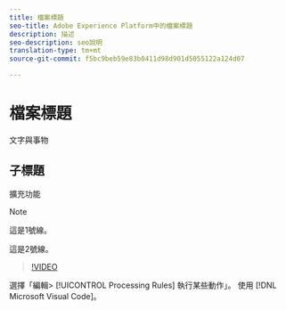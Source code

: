 ```yaml
---
title: 檔案標題
seo-title: Adobe Experience Platform中的檔案標題
description: 描述
seo-description: seo說明
translation-type: tm+mt
source-git-commit: f5bc9beb59e83b0411d98d901d5055122a124d07

---
```



# 檔案標題

文字與事物

## 子標題

擴充功能

>[!NOTE]
> 
> 這是1號線。
>
> 這是2號線。

>[!VIDEO](https://youtu.be/ypS_CKym5NQ)

選擇「編輯> [!UICONTROL Processing Rules] 執行某些動作」。 使用 [!DNL Microsoft Visual Code]。
